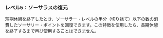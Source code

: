 ### レベル5：ソーサラスの復元

短期休憩を終了したとき、ソーサラー・レベルの半分（切り捨て）以下の数の消費したソーサリー・ポイントを回復できます。この特徴を使用したら、長期休憩を終了するまで再び使用することはできません。
